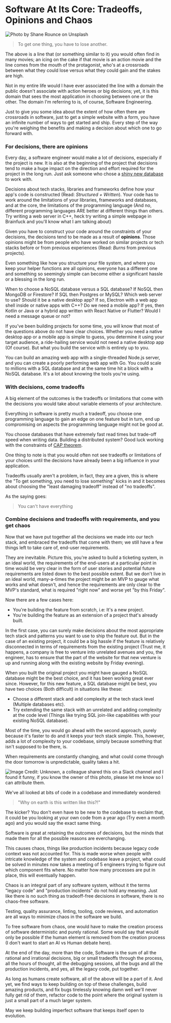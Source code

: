 # Software At Its Core: Tradeoffs, Opinions and Chaos

![Photo by Shane Rounce on Unsplash](https://firebasestorage.googleapis.com/v0/b/devesh-blog-3fbfc.appspot.com/o/postimages%2Fsoftware-at-its-core%2Fprimaryimage.jpg?alt=media&token=2caa83ef-e7b1-46eb-9627-f2106a6989f8)

> To get one thing, you have to lose another.

The above is a line that (or something similar to it) you would often find in many movies; an icing on the cake if that movie is an action movie and the line comes from the mouth of the protagonist, who's at a crossroads between what they could lose versus what they could gain and the stakes are high.

Not in my entire life would I have ever associated the line with a domain the public doesn't associate with action heroes or big decisions; yet, it is this domain that sees the most application in choosing between one or the other. The domain I'm referring to is, of course, Software Engineering.

Just to give you some idea about the extent of how often there are crossroads in software, just to get a simple website with a form, you have an infinite number of ways to get started and ship. Every step of the way you're weighing the benefits and making a decision about which one to go forward with.

### For decisions, there are opinions

Every day, a software engineer would make a lot of decisions, especially if the project is new. It is also at the beginning of the project that decisions tend to make a huge impact on the direction and effort required for the project in the long run. Just ask someone who chose a [shiny new database](https://mcfunley.com/choose-boring-technology) to work with.

Decisions about tech stacks, libraries and frameworks define how your app's code is constructed (Read: *Structured + Written*). Your code has to work around the limitations of your libraries, frameworks and databases, and at the core, the limitations of the programming language (And no, different programming languages ARE better at different things than others. Try writing a web server in C++, heck try writing a simple webpage in Brainfuck and you'll know what I am talking about)

Given you have to construct your code around the constraints of your decisions, the decisions tend to be made as a result of **opinions**. Those opinions might be from people who have worked on similar projects or tech stacks before or from previous experiences (Read: *Burns* from previous projects).

Even something like how you structure your file system, and where you keep your helper functions are all opinions, everyone has a different one and something so seemingly simple can become either a significant hassle or a blessing in the long run.

When to choose a NoSQL database versus a SQL database? If NoSQL then MongoDB or Firestore? If SQL then Postgres or MySQL? Which web server to use? Should it be a native desktop app? If so, Electron with a web app shell inside or native apps with C++? Do we need a mobile app? If yes, then Kotlin or Java or a hybrid app written with React Native or Flutter? Would I need a message queue or not?

If you've been building projects for some time, you will know that most of the questions above do not have clear choices. Whether you need a native desktop app or a mobile app is simple to guess, you determine it using your target audience, a ride-hailing service would not need a native desktop app (Of course). But what you build the service with is entirely up to you.

You can build an amazing web app with a single-threaded Node.js server, and you can create a poorly performing web app with Go. You could scale to millions with a SQL database and at the same time hit a block with a NoSQL database. It's a lot about knowing the tools you're using.

### With decisions, come tradeoffs

A big element of the outcomes is the tradeoffs or limitations that come with the decisions you would take about variable elements of your architecture.

Everything in software is pretty much a tradeoff, you choose one programming language to gain an edge on one feature but in turn, end up compromising on aspects the programming language might not be good at.

You choose databases that have extremely fast read times but trade-off speed when writing data. Building a distributed system? Good luck working with the constraints of [CAP theorem](https://en.wikipedia.org/wiki/CAP_theorem).

One thing to note is that you would often not see tradeoffs or limitations of your choices until the decisions have already been a big influence in your application.

Tradeoffs usually aren't a problem, in fact, they are a given, this is where the "To get something, you need to lose something" kicks in and it becomes about choosing the "least damaging tradeoff" instead of "no tradeoffs".

As the saying goes:

> You can't have everything

### Combine decisions and tradeoffs with requirements, and you get chaos

Now that we have put together all the decisions we made into our tech stack, and embraced the tradeoffs that come with them; we still have a few things left to take care of, end-user requirements.

They are inevitable. Picture this, you're asked to build a ticketing system, in an ideal world, the requirements of the end-users at a particular point in time would be very clear in the form of user stories and potential future requirements are listed down to the best possible extent. But we don't live in an ideal world, many-a-times the project might be an MVP to gauge what works and what doesn't, and hence the requirements are only clear to the MVP's standard, what is required "right now" and worse yet "by this Friday".

Now there are a few cases here:
- You're building the feature from scratch, i.e: It's a new project.
- You're building the feature as an extension of a project that's already built.

In the first case, you can surely make decisions about the most appropriate tech stack and patterns you want to use to ship the feature out. But in the case of an existing project, it could be a big hassle if the feature is relatively disconnected in terms of requirements from the existing project (Trust me, it happens, a company is free to venture into unrelated avenues and you, the engineer, has to ensure that the part of the website for that new venture is up and running along with the existing website by Friday evening).

When you built the original project you might have gauged a NoSQL database might be the best choice, and it has been working great ever since. However, for this new feature, a SQL database might be best, you have two choices (Both difficult) in situations like these:
- Choose a different stack and add complexity at the tech stack level (Multiple databases etc).
- Try extending the same stack with an unrelated and adding complexity at the code level (Things like trying SQL join-like capabilities with your existing NoSQL database).

Most of the time, you would go ahead with the second approach, purely because it's faster to do and it keeps your tech stack simple. This, however, adds a lot of complexity to your codebase, simply because something that isn't supposed to be there, is.

When requirements are constantly changing, and what could come through the door tomorrow is unpredictable, quality takes a hit.

![Image Credit: Unknown, a colleague shared this on a Slack channel and I found it funny, if you know the owner of this photo, please let me know so I can attribute them.](https://firebasestorage.googleapis.com/v0/b/devesh-blog-3fbfc.appspot.com/o/postimages%2Fsoftware-at-its-core%2Fsecondaryimages%2Fimage1672425630905.png?alt=media&token=78b84bcb-94cc-4e79-b576-7c2effc94af7)

We've all looked at bits of code in a codebase and immediately wondered:

> "Why on earth is this written like this?!"

The kicker? You don't even have to be new to the codebase to exclaim that, it could be you looking at your own code from a year ago (Try even a month ago) and you would say the exact same thing.

Software is great at retaining the outcomes of decisions, but the minds that made them for all the possible reasons are everchanging.

This causes chaos, things like production incidents because legacy code context was not accounted for. This is made worse when people with intricate knowledge of the system and codebase leave a project, what could be solved in minutes now takes a meeting of 5 engineers trying to figure out which component fits where. No matter how many processes are put in place, this will eventually happen.

Chaos is an integral part of any software system, without it the terms "legacy code" and "production incidents" do not hold any meaning. Just like there is no such thing as tradeoff-free decisions in software, there is no chaos-free software.

Testing, quality assurance, linting, tooling, code reviews, and automation are all ways to minimize chaos in the software we build.

To free software from chaos, one would have to make the creation process of software deterministic and purely rational. Some would say that would only be possible if the human element is removed from the creation process (I don't want to start an AI vs Human debate here).

At the end of the day, more than the code, Software is the sum of all the rational and irrational decisions, big or small tradeoffs through the process, all the hours of thought, all the debugging sessions, all the bugs and all the production incidents, and yes, all the legacy code, put together.

As long as humans create software, all of the above will be a part of it. And yet, we find ways to keep building on top of these challenges, build amazing products, and fix bugs tirelessly knowing damn well we'll never fully get rid of them, refactor code to the point where the original system is just a small part of a much larger system.

May we keep building imperfect software that keeps itself open to evolution.
